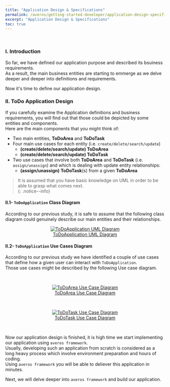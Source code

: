 ```yaml
---
title: "Application Design & Specifications"
permalink: /averos/getting-started-developer/application-design-specifications/
excerpt: "Application Design & Specifications"
toc: true
---
```

<br/>

### **I. Introduction**

So far, we have defined our application purpose and described its bsuiness requirements.<br/>
As a result, the main business entities are starting to emmerge as we delve deeper and deeper into definitions and requirements. <br/>

Now it's time to define our application design.

### **II. ToDo Application Design**

If you carefully examine the Application definitions and business requirements, you will find out that those could be depicted by some entities and components. <br/>
Here are the main components that you might think of:
  - Two main entities, **ToDoArea** and **ToDoTask**
  - Four main use cases for each entity (i.e. `create/delete/search/update`) 
    - **(create/delete/search/update) ToDoArea**
    - **(create/delete/search/update) ToDoTask**
  - Two use cases that involve both **ToDoArea** and **ToDoTask** (i.e. `assign/unassign`) and which is dealing with update entity relationships:
    - **(assign/unassign)** **ToDoTask**(s) from a given **ToDoArea**

>It is assumed that you have basic knowledge on UML in order to be able to grasp what comes next. <br/>
{: .notice--info}

#### **II.1- `ToDoApplication` Class Diagram**

According to our previous study, it is safe to assume that the following class diagram could genuinely describe our main entities and their relationships. 

<figure align="center">
	<a href="{{ site.baseurl }}/assets/arch/tutorial/to-do-uml-diagram.png">
    <img src="{{ site.baseurl }}/assets/arch/tutorial/to-do-uml-diagram.png" alt="ToDoApplication UML Diagram">
      <figcaption>ToDoApplication UML Diagram</figcaption>
  </a>
</figure>


#### **II.2- `ToDoApplication` Use Cases Diagram**

According to our previous study we have identified a couple of use cases that define how a given user can interact with `ToDoApplication`. <br/>
Those use cases might be described by the following Use case diagram.

<br/>

<figure align="center">
	<a href="{{ site.baseurl }}/assets/arch/tutorial/to-do-area- use-case-diagram.png">
    <img src="{{ site.baseurl }}/assets/arch/tutorial/to-do-area- use-case-diagram.png" alt="ToDoArea Use Case Diagram">
      <figcaption>ToDoArea Use Case Diagram</figcaption>
  </a>
</figure>

<br/>


<figure align="center">
	<a href="{{ site.baseurl }}/assets/arch/tutorial/to-do-task-use-case-diagram.png">
    <img src="{{ site.baseurl }}/assets/arch/tutorial/to-do-task-use-case-diagram.png" alt="ToDoTask Use Case Diagram">
      <figcaption>ToDoTask Use Case Diagram</figcaption>
  </a>
</figure>

<br/>

Now our application design is finished, it is high time we start implementing our application using `averos framework`. <br/>
Usually, developing such an application from scratch is considered as a long heavy process which involve environment preparation and hours of coding. <br/>
Using `averos framework` you will be able to deliever this application in minutes. <br/>

Next, we will delve deeper into `averos framework` and build our application.